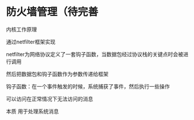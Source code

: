 # 防火墙管理（待完善

内核工作原理

通过netfilter框架实现

netfilter为网络协议定义了一套钩子函数，当数据包经过协议栈的关键点时会被进行调用

然后把数据包和钩子函数作为参数传递给框架

 钩子函数：在一个事件触发的时候，系统捕获了事件，然后执行一些操作

可以访问在正常情况下无法访问的消息

本质 用于处理系统消息






